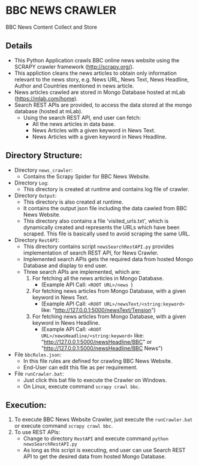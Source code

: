 # BBC NEWS CRAWLER
BBC News Content Collect and Store

## Details
  * This Python Application crawls BBC online news website using the SCRAPY crawler framework (http://scrapy.org/).
  * This appliction cleans the news articles to obtain only information relevant to the news story,
    e.g. News URL, News Text, News Headline, Author and Countries mentioned in news article.
  * News articles crawled are stored in Mongo Database hosted at mLab (https://mlab.com/home).
  * Search REST APIs are provided, to access the data stored at the mongo database (hosted at mLab). 
    * Using the search REST API, end user can fetch:
      * All the news articles in data base.
      * News Articles with a given keyword in News Text.
      * News Articles with a given keyword in News Headline.
      
## Directory Structure:
  * Directory ``news_crawler``: 
    * Contains the Scrapy Spider for BBC News Website.
  * Directory ``Log``: 
    * This directory is created at runtime and contains log file of crawler.
  * Directory ``Output``: 
    * This directory is also created at runtime.
    * It contains the output json file including the data cawled from BBC News Website.
    * This directory also contains a file 'visited_urls.txt', which is dynamically created and represents the URLs
      which have been scraped. This file is basically used to avoid scraping the same URL.
  * Directory ```RestAPI```:
    * This directory contains script ```newsSearchRestAPI.py``` provides implementation of search REST API, for News Crawler.
    * Implemented search APIs gets the required data from hosted Mongo Database and display to end user.
    * Three search APIs are implemented, which are:
      1. For fetching all the news articles in Mongo Database.
         * (Example API Call: ```<ROOT URL>/news ```)
      2. For fetching news articles from Mongo Database, with a given keyword in News Text. 
         * (Example API Call: ```<ROOT URL>/newsText/<string:keyword>``` like: "http://127.0.0.1:5000/newsText/Tension") 
      3. For fetching news articles from Mongo Database, with a given keyword in News Headline. 
         * (Example API Call: ```<ROOT URL>/newsHeadline/<string:keyword>``` like: "http://127.0.0.1:5000/newsHeadline/BBC" 
           or "http://127.0.0.1:5000/newsHeadline/BBC News") 
  * File ```bbcRules.json```:
    * In this file rules are defined for crawling BBC News Website.
    * End-User can edit this file as per requirement.
  * File ```runCrawler.bat```:
    * Just click this bat file to execute the Crawler on Windows.
    * On Linux, execute command ```scrapy crawl bbc```.

## Execution:
 1. To execute BBC News Website Crawler, just execute the ```runCrawler.bat``` or execute command ```scrapy crawl bbc```.
 2. To use REST APIs:
    * Change to directory `RestAPI` and execute command ```python newsSearchRestAPI.py```
    * As long as this script is executing, end user can use Search REST API to get the desired data from hosted Mongo Database.
